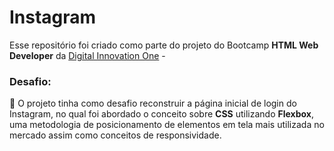 # Instagram
Esse repositório foi criado como parte do projeto do Bootcamp **HTML Web Developer** da [Digital Innovation One](https://digitalinnovation.one/) - 

### Desafio: 

 🚀 O projeto tinha como desafio reconstruir a página inicial de login do Instagram, no qual foi abordado o conceito sobre **CSS** utilizando **Flexbox**, uma metodologia de posicionamento de elementos em tela mais utilizada no mercado assim como conceitos de responsividade. 
